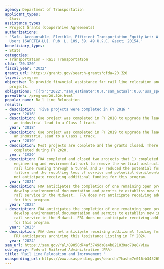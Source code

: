```yaml
---
agency: Department of Transportation
applicant_types:
- State
assistance_types:
- Project Grants (Cooperative Agreements)
authorizations:
- 'Safe, Accountable, Flexible, Efficient Transportation Equity Act: A Legacy for
  Users (SAFETEA-LU). Pub. L. 109, 59. 49 U.S.C. &sect; 20154.'
beneficiary_types:
- State
categories:
- Transportation - Rail Transportation
cfda: '20.320'
fiscal_year: '2022'
grants_url: https://grants.gov/search-grants?cfda=20.320
layout: program
objective: To provide financial assistance for rail line relocation and improvement
  projects.
obligations: '[{"x":"2022","sam_estimate":0.0,"sam_actual":0.0,"usa_spending_actual":-7323.16},{"x":"2023","sam_estimate":0.0,"sam_actual":0.0,"usa_spending_actual":0.0},{"x":"2024","sam_estimate":0.0,"sam_actual":0.0,"usa_spending_actual":400000.0}]'
permalink: /program/20.320.html
popular_name: Rail Line Relocation
results:
- description: 'Five projects were completed in FY 2016 '
  year: '2016'
- description: One project was completed in FY 2018 to upgrade the lead track from
    an industrial lead to a Class 1 track.
  year: '2018'
- description: One project was completed in FY 2019 to upgrade the lead track from
    an industrial lead to a Class 1 track.
  year: '2019'
- description: Most projects are complete and the grants closed. There were no projects
    completed during FY 2020.
  year: '2020'
- description: FRA completed and closed two projects that 1) completed preliminary
    engineering and environmental work to remove the vertical obstructions along a
    rail line running through a tunnel and 2) reduced the potential for vertical slope
    failure and the resulting loss of service and potential derailments. FRA does
    not anticipate receiving additional funding for this program.
  year: '2021'
- description: FRA anticipates the completion of one remaining open project that will
    develop environmental documentation and permits to establish new intercity passenger
    rail service in the Midwest.  FRA does not anticipate receiving additional funding
    for this program.
  year: '2022'
- description: FRA anticipates the completion of one remaining open project that will
    develop environmental documentation and permits to establish new intercity passenger
    rail service in the Midwest. FRA does not anticipate receiving additional funding
    for this program.
  year: '2023'
- description: FRA does not anticipate receiving additional funding for this program.
    FRA anticipates archiving this Assistance Listing in FY 2024.
  year: '2024'
sam_url: https://sam.gov/fal/89058d74af3749db8a4b821030ad79e8/view
sub-agency: Federal Railroad Administration (FRA)
title: 'Rail Line Relocation and Improvement '
usaspending_url: https://www.usaspending.gov/search/?hash=7e016eb345265eaa09306249dc732f89
---
```

